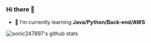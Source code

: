 ### Hi there 👋
- 🌱 I’m currently learning **Java/Python/Back-end/AWS**

![sonic247897's github stats](https://github-readme-stats.vercel.app/api?username=sonic247897&show_icons=true&theme=tokyonight)

<!--
**sonic247897/sonic247897** is a ✨ _special_ ✨ repository because its `README.md` (this file) appears on your GitHub profile.

Here are some ideas to get you started:

- 🔭 I’m currently working on ...
- 🌱 I’m currently learning ...
- 👯 I’m looking to collaborate on ...
- 🤔 I’m looking for help with ...
- 💬 Ask me about ...
- 📫 How to reach me: ...
- 😄 Pronouns: ...
- ⚡ Fun fact: ...
-->
